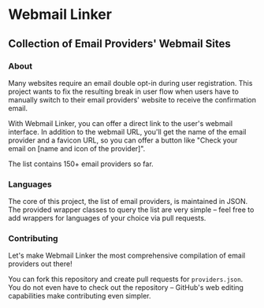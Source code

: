 Webmail Linker
===========================================================================================

Collection of Email Providers' Webmail Sites
-------------------------------------------------------------------------------------------


### About

Many websites require an email double opt-in during user registration. This project wants
to fix the resulting break in user flow when users have to manually switch to their email
providers' website to receive the confirmation email.

With Webmail Linker, you can offer a direct link to the user's webmail interface. In
addition to the webmail URL, you'll get the name of the email provider and a favicon URL,
so you can offer a button like "Check your email on [name and icon of the provider]".

The list contains 150+ email providers so far.


### Languages

The core of this project, the list of email providers, is maintained in JSON. The provided
wrapper classes to query the list are very simple – feel free to add wrappers for languages
of your choice via pull requests.


### Contributing

Let's make Webmail Linker the most comprehensive compilation of email providers out there!

You can fork this repository and create pull requests for `providers.json`. You do not
even have to check out the repository – GitHub's web editing capabilities make contributing
even simpler.